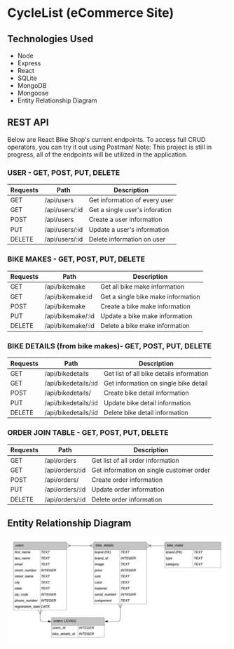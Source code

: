 # CycleList (eCommerce Site) 

## Technologies Used
* Node <br>
* Express <br>
* React <br>
* SQLite <br>
* MongoDB <br>
* Mongoose <br>
* Entity Relationship Diagram <br>

## REST API
Below are React Bike Shop's current endpoints. To access full CRUD operators, you can try it out using Postman! Note: This project is still in progress, all of the endpoints will be utilized in the application.

### USER - GET, POST, PUT, DELETE
|   Requests      | Path        | Description |
| ----------- | ----------- | ----------- |
|  GET | /api/users | Get information of every user |
|  GET | /api/users/:id | Get a single user's inforation  |
|  POST  | /api/users     |  Create a user information  |
|  PUT  | /api/users/:id       |  Update a user's information   |
|  DELETE  | /api/users/:id      |  Delete information on user  |

### BIKE MAKES - GET, POST, PUT, DELETE
|   Requests      |    Path        | Description |
| ----------- | ----------- | ----------- |
|  GET  | /api/bikemake  | Get all bike make information  |
|  GET  | /api/bikemake:id   | Get a single bike make information  |
|  POST | /api/bikemake  |  Create a bike make information     |
|  PUT  | /api/bikemake/:id  |  Update a bike make information   |
|  DELETE  | /api/bikemake/:id   |  Delete a bike make information  |

### BIKE DETAILS (from bike makes)- GET, POST, PUT, DELETE
|    Requests   |    Path     | Description  |
| ----------- | ----------- | ----------- |
| GET    | /api/bikedetails       |  Get list of all bike details information   |
| GET    | /api/bikedetails/:id   |  Get information on single bike detail  |
| POST   | /api/bikedetails/      |  Create bike detail information  |
| PUT    | /api/bikedetails/:id   |  Update bike detail information   |
| DELETE | /api/bikedetails/:id   |  Delete bike detail information  |

### ORDER JOIN TABLE - GET, POST, PUT, DELETE
|    Requests   |    Path     | Description  |
| ----------- | ----------- | ----------- |
| GET    | /api/orders       |  Get list of all order information   |
| GET    | /api/orders/:id   |  Get information on single customer order   |
| POST   | /api/orders/      |  Create order information  |
| PUT    | /api/orders/:id   |  Update order information   |
| DELETE | /api/orders/:id   |  Delete order information  |

## Entity Relationship Diagram 
![bikeshoppingapi](./erd.png)